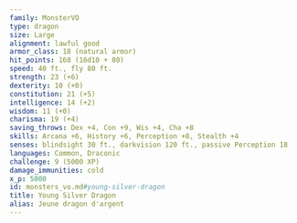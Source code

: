 ```yaml
---
family: MonsterVO
type: dragon
size: Large
alignment: lawful good
armor_class: 18 (natural armor)
hit_points: 168 (16d10 + 80)
speed: 40 ft., fly 80 ft.
strength: 23 (+6)
dexterity: 10 (+0)
constitution: 21 (+5)
intelligence: 14 (+2)
wisdom: 11 (+0)
charisma: 19 (+4)
saving_throws: Dex +4, Con +9, Wis +4, Cha +8
skills: Arcana +6, History +6, Perception +8, Stealth +4
senses: blindsight 30 ft., darkvision 120 ft., passive Perception 18
languages: Common, Draconic
challenge: 9 (5000 XP)
damage_immunities: cold
x_p: 5000
id: monsters_vo.md#young-silver-dragon
title: Young Silver Dragon
alias: Jeune dragon d'argent
---
```


